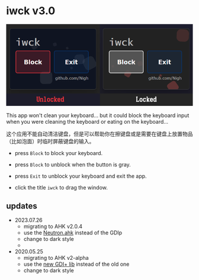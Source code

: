 iwck v3.0
======================

![Screenshot](Screenshot.png)

This app won't clean your keyboard... but it could block the keyboard input when you were cleaning the keyboard or eating on the keyboard...

这个应用不能自动清洁键盘，但是可以帮助你在擦键盘或是需要在键盘上放置物品（比如泡面）时临时屏蔽键盘的输入。


- press `Block` to block your keyboard.

- press `Block` to unblock when the button is gray.

- press `Exit` to unblock your keyboard and exit the app.

- click the title `iwck` to drag the window.

## updates

- 2023.07.26 
  - migrating to AHK v2.0.4
  - use the [Neutron.ahk](https://github.com/G33kDude/Neutron.ahk.git) instead of the GDIp
  - change to dark style
  - 
- 2020.05.25 
  - migrating to AHK v2-alpha
  - use the [new GDI+ lib](https://github.com/mmikeww/AHKv2-Gdip) instead of the old one
  - change to dark style
